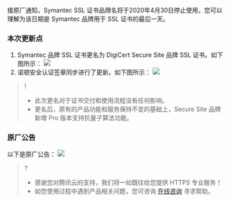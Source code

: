 接原厂通知，Symantec SSL 证书品牌名将于2020年4月30日停止使用，您可以理解为该日期是 Symantec 品牌用于 SSL 证书的最后一天。

### 本次更新点
1. Symantec 品牌 SSL 证书更名为 DigiCert Secure Site 品牌 SSL 证书。如下图所示：
 ![](https://main.qcloudimg.com/raw/8df6f7bb415fe3c2591c5806bd0a97fa.png)
2. 诺顿安全认证签章同步进行了更新。如下图所示：
 ![](https://main.qcloudimg.com/raw/c9b9bd9c10f4cf6c726e85697c9b933c.png)
 
>!
>- 此次更名对于证书交付和使用流程没有任何影响。
>- 更名后，原有的产品功能和服务保持不变的基础上，Secure Site 品牌新增 Pro 版本支持抗量子算法功能。

### 原厂公告
以下是原厂公告：
![](https://main.qcloudimg.com/raw/7fc765ee0f71d9316259c03ef0d75325.jpg)
 



>?
>- 感谢您对腾讯云的支持，我们将一如既往给您提供 HTTPS 专业服务！
>- 如您使用过程中遇到产品相关问题，您可咨询 [在线咨询](https://cloud.tencent.com/online-service?from=connect-us) 寻求帮助。

